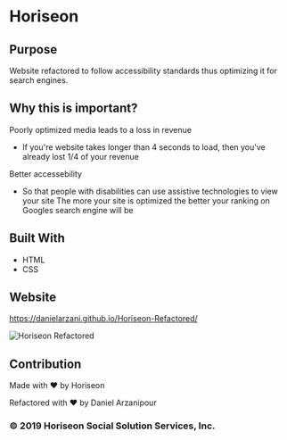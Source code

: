 # Horiseon

## Purpose

Website refactored to follow accessibility standards thus optimizing it for search engines.

## Why this is important?

Poorly optimized media leads to a loss in revenue

- If you're website takes longer than 4 seconds to load, then you've already lost 1/4 of your revenue

Better accessebility

- So that people with disabilities can use assistive technologies to view your site
  The more your site is optimized the better your ranking on Googles search engine will be

## Built With

- HTML
- CSS

## Website

https://danielarzani.github.io/Horiseon-Refactored/

![Horiseon Refactored](../Horiseon-Refactored/Develop/assets/images/screenshot.png)

## Contribution

Made with ❤️️ by Horiseon

Refactored with ❤️ by Daniel Arzanipour

### &copy; 2019 Horiseon Social Solution Services, Inc.

